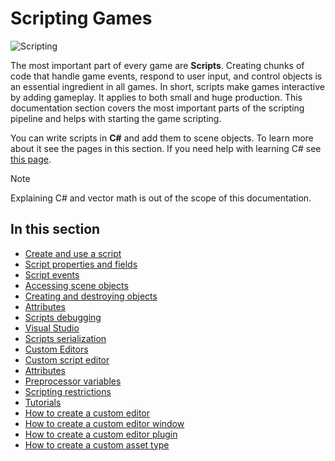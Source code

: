 # Scripting Games

![Scripting](media/title.jpg)

The most important part of every game are **Scripts**. Creating chunks of code that handle game events, respond to user input, and control objects is an essential ingredient in all games. In short, scripts make games interactive by adding gameplay. It applies to both small and huge production. This documentation section covers the most important parts of the scripting pipeline and helps with starting the game scripting.

You can write scripts in **C#** and add them to scene objects. To learn more about it see the pages in this section.
If you need help with learning C# see [this page](http://www.letmegooglethat.com/?q=C%23+tutorial).

> [!Note]
> Explaining C# and vector math is out of the scope of this documentation.

## In this section

* [Create and use a script](new-script.md)
* [Script properties and fields](properties.md)
* [Script events](events.md)
* [Accessing scene objects](scene-objects.md)
* [Creating and destroying objects](objects-lifetime.md)
* [Attributes](attributes.md)
* [Scripts debugging](debugging/index.md)
 * [Visual Studio](debugging/visual-studio.md)
* [Scripts serialization](serialization/index.md)
* [Custom Editors](custom-editors/index.md)
 * [Custom script editor](tutorials/custom-editor.md)
 * [Attributes](custom-editors/attributes.md)
* [Preprocessor variables](preprocessor.md)
* [Scripting restrictions](restrictions.md)
* [Tutorials](tutorials/index.md)
 * [How to create a custom editor](tutorials/custom-editor.md)
 * [How to create a custom editor window](tutorials/custom-window.md)
 * [How to create a custom editor plugin](tutorials/custom-plugin.md)
 * [How to create a custom asset type](tutorials/custom-asset.md)
